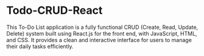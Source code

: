# Todo-CRUD-React
This To-Do List application is a fully functional CRUD (Create, Read, Update, Delete) system built using React.js for the front end, with JavaScript, HTML, and CSS. It provides a clean and interactive interface for users to manage their daily tasks efficiently.
